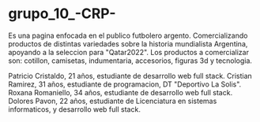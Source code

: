 # grupo_10_-CRP-
Es una pagina enfocada en el publico futbolero argento.
Comercializando productos de distintas variedades sobre la historia mundialista Argentina, apoyando a la seleccion para "Qatar2022".
Los productos a comercializar son: cotillon, camisetas, indumentaria, accesorios, figuras 3d y tecnologia.

Patricio Cristaldo, 21 años, estudiante de desarrollo web full stack.
Cristian Ramirez, 31 años, estudiante de programacion, DT "Deportivo La Solis".
Roxana Romaniello, 34 años, estudiante de desarrollo web full stack.
Dolores Pavon, 22 años, estudiante de Licenciatura en sistemas informaticos, y desarrollo web full stack. 
